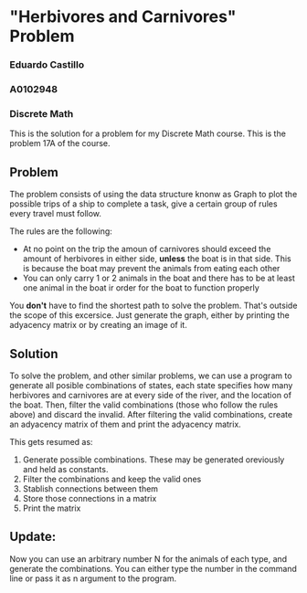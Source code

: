 # "Herbivores and Carnivores" Problem
### Eduardo Castillo
### A0102948
### Discrete Math

This is the solution for a problem for my Discrete Math course. This is the problem 17A of the course. 

## Problem
The problem consists of using the data structure knonw  as Graph to plot the possible trips of a ship to complete a task, give a certain group of rules every travel must follow.

The rules are the following:

* At no point on the trip the amoun of carnivores should exceed the amount of herbivores in either side, **unless** the boat is in that side. This is because the boat may prevent the animals from eating each other
* You can only carry 1 or 2 animals in the boat and there has to be at least one animal in the boat ir order for the boat to function properly

You **don't** have to find the shortest path to solve the problem. That's outside the scope of this excersice. Just generate the graph, either by printing the adyacency matrix or by creating an image of it.

## Solution

To solve the problem, and other similar problems, we can use a program to generate all posible combinations of states, each state specifies how many herbivores and carnivores are at every side of the river, and the location of the boat. Then, filter the valid combinations (those who follow the rules above) and discard the invalid. After filtering the valid combinations, create an adyacency matrix of them and print the adyacency matrix. 

This gets resumed as:

1. Generate possible combinations. These may be generated oreviously and held as constants. 
2. Filter the combinations and keep the valid ones
3. Stablish connections between them
4. Store those connections in a matrix
5. Print the matrix

## Update:

Now you can use an arbitrary number N for the animals of each type, and generate the combinations. You can either type the number in the command line or pass it as n argument to the program.
